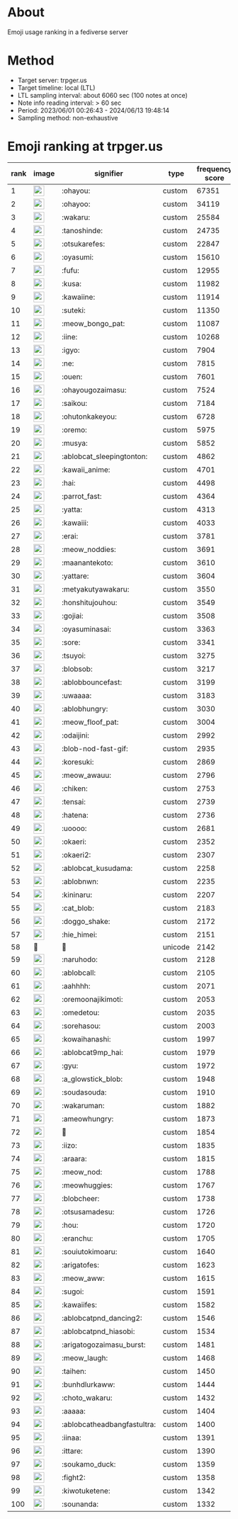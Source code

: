 # About
Emoji usage ranking in a fediverse server

# Method
- Target server: trpger.us
- Target timeline: local (LTL)
- LTL sampling interval: about 6060 sec (100 notes at once)
- Note info reading interval: > 60 sec
- Period: 2023/06/01 00:26:43 - 2024/06/13 19:48:14 
- Sampling method: non-exhaustive

# Emoji ranking at trpger.us

|rank|image|signifier|type|frequency score|
|----|----|----|----|----|
|1|<img height="24" src="https://trpger.us/emoji/ohayou.webp">|:ohayou:|custom|67351|
|2|<img height="24" src="https://trpger.us/emoji/ohayoo.webp">|:ohayoo:|custom|34119|
|3|<img height="24" src="https://trpger.us/emoji/wakaru.webp">|:wakaru:|custom|25584|
|4|<img height="24" src="https://trpger.us/emoji/tanoshinde.webp">|:tanoshinde:|custom|24735|
|5|<img height="24" src="https://trpger.us/emoji/otsukarefes.webp">|:otsukarefes:|custom|22847|
|6|<img height="24" src="https://trpger.us/emoji/oyasumi.webp">|:oyasumi:|custom|15610|
|7|<img height="24" src="https://trpger.us/emoji/fufu.webp">|:fufu:|custom|12955|
|8|<img height="24" src="https://trpger.us/emoji/kusa.webp">|:kusa:|custom|11982|
|9|<img height="24" src="https://trpger.us/emoji/kawaiine.webp">|:kawaiine:|custom|11914|
|10|<img height="24" src="https://trpger.us/emoji/suteki.webp">|:suteki:|custom|11350|
|11|<img height="24" src="https://trpger.us/emoji/meow_bongo_pat.webp">|:meow_bongo_pat:|custom|11087|
|12|<img height="24" src="https://trpger.us/emoji/iine.webp">|:iine:|custom|10268|
|13|<img height="24" src="https://trpger.us/emoji/igyo.webp">|:igyo:|custom|7904|
|14|<img height="24" src="https://trpger.us/emoji/ne.webp">|:ne:|custom|7815|
|15|<img height="24" src="https://trpger.us/emoji/ouen.webp">|:ouen:|custom|7601|
|16|<img height="24" src="https://trpger.us/emoji/ohayougozaimasu.webp">|:ohayougozaimasu:|custom|7524|
|17|<img height="24" src="https://trpger.us/emoji/saikou.webp">|:saikou:|custom|7184|
|18|<img height="24" src="https://trpger.us/emoji/ohutonkakeyou.webp">|:ohutonkakeyou:|custom|6728|
|19|<img height="24" src="https://trpger.us/emoji/oremo.webp">|:oremo:|custom|5975|
|20|<img height="24" src="https://trpger.us/emoji/musya.webp">|:musya:|custom|5852|
|21|<img height="24" src="https://trpger.us/emoji/ablobcat_sleepingtonton.webp">|:ablobcat_sleepingtonton:|custom|4862|
|22|<img height="24" src="https://trpger.us/emoji/kawaii_anime.webp">|:kawaii_anime:|custom|4701|
|23|<img height="24" src="https://trpger.us/emoji/hai.webp">|:hai:|custom|4498|
|24|<img height="24" src="https://trpger.us/emoji/parrot_fast.webp">|:parrot_fast:|custom|4364|
|25|<img height="24" src="https://trpger.us/emoji/yatta.webp">|:yatta:|custom|4313|
|26|<img height="24" src="https://trpger.us/emoji/kawaiii.webp">|:kawaiii:|custom|4033|
|27|<img height="24" src="https://trpger.us/emoji/erai.webp">|:erai:|custom|3781|
|28|<img height="24" src="https://trpger.us/emoji/meow_noddies.webp">|:meow_noddies:|custom|3691|
|29|<img height="24" src="https://trpger.us/emoji/maanantekoto.webp">|:maanantekoto:|custom|3610|
|30|<img height="24" src="https://trpger.us/emoji/yattare.webp">|:yattare:|custom|3604|
|31|<img height="24" src="https://trpger.us/emoji/metyakutyawakaru.webp">|:metyakutyawakaru:|custom|3550|
|32|<img height="24" src="https://trpger.us/emoji/honshitujouhou.webp">|:honshitujouhou:|custom|3549|
|33|<img height="24" src="https://trpger.us/emoji/gojiai.webp">|:gojiai:|custom|3508|
|34|<img height="24" src="https://trpger.us/emoji/oyasuminasai.webp">|:oyasuminasai:|custom|3363|
|35|<img height="24" src="https://trpger.us/emoji/sore.webp">|:sore:|custom|3341|
|36|<img height="24" src="https://trpger.us/emoji/tsuyoi.webp">|:tsuyoi:|custom|3275|
|37|<img height="24" src="https://trpger.us/emoji/blobsob.webp">|:blobsob:|custom|3217|
|38|<img height="24" src="https://trpger.us/emoji/ablobbouncefast.webp">|:ablobbouncefast:|custom|3199|
|39|<img height="24" src="https://trpger.us/emoji/uwaaaa.webp">|:uwaaaa:|custom|3183|
|40|<img height="24" src="https://trpger.us/emoji/ablobhungry.webp">|:ablobhungry:|custom|3030|
|41|<img height="24" src="https://trpger.us/emoji/meow_floof_pat.webp">|:meow_floof_pat:|custom|3004|
|42|<img height="24" src="https://trpger.us/emoji/odaijini.webp">|:odaijini:|custom|2992|
|43|<img height="24" src="https://trpger.us/emoji/blob-nod-fast-gif.webp">|:blob-nod-fast-gif:|custom|2935|
|44|<img height="24" src="https://trpger.us/emoji/koresuki.webp">|:koresuki:|custom|2869|
|45|<img height="24" src="https://trpger.us/emoji/meow_awauu.webp">|:meow_awauu:|custom|2796|
|46|<img height="24" src="https://trpger.us/emoji/chiken.webp">|:chiken:|custom|2753|
|47|<img height="24" src="https://trpger.us/emoji/tensai.webp">|:tensai:|custom|2739|
|48|<img height="24" src="https://trpger.us/emoji/hatena.webp">|:hatena:|custom|2736|
|49|<img height="24" src="https://trpger.us/emoji/uoooo.webp">|:uoooo:|custom|2681|
|50|<img height="24" src="https://trpger.us/emoji/okaeri.webp">|:okaeri:|custom|2352|
|51|<img height="24" src="https://trpger.us/emoji/okaeri2.webp">|:okaeri2:|custom|2307|
|52|<img height="24" src="https://trpger.us/emoji/ablobcat_kusudama.webp">|:ablobcat_kusudama:|custom|2258|
|53|<img height="24" src="https://trpger.us/emoji/ablobnwn.webp">|:ablobnwn:|custom|2235|
|54|<img height="24" src="https://trpger.us/emoji/kininaru.webp">|:kininaru:|custom|2207|
|55|<img height="24" src="https://trpger.us/emoji/cat_blob.webp">|:cat_blob:|custom|2183|
|56|<img height="24" src="https://trpger.us/emoji/doggo_shake.webp">|:doggo_shake:|custom|2172|
|57|<img height="24" src="https://trpger.us/emoji/hie_himei.webp">|:hie_himei:|custom|2151|
|58|🍮|🍮|unicode|2142|
|59|<img height="24" src="https://trpger.us/emoji/naruhodo.webp">|:naruhodo:|custom|2128|
|60|<img height="24" src="https://trpger.us/emoji/ablobcall.webp">|:ablobcall:|custom|2105|
|61|<img height="24" src="https://trpger.us/emoji/aahhhh.webp">|:aahhhh:|custom|2071|
|62|<img height="24" src="https://trpger.us/emoji/oremoonajikimoti.webp">|:oremoonajikimoti:|custom|2053|
|63|<img height="24" src="https://trpger.us/emoji/omedetou.webp">|:omedetou:|custom|2035|
|64|<img height="24" src="https://trpger.us/emoji/sorehasou.webp">|:sorehasou:|custom|2003|
|65|<img height="24" src="https://trpger.us/emoji/kowaihanashi.webp">|:kowaihanashi:|custom|1997|
|66|<img height="24" src="https://trpger.us/emoji/ablobcat9mp_hai.webp">|:ablobcat9mp_hai:|custom|1979|
|67|<img height="24" src="https://trpger.us/emoji/gyu.webp">|:gyu:|custom|1972|
|68|<img height="24" src="https://trpger.us/emoji/a_glowstick_blob.webp">|:a_glowstick_blob:|custom|1948|
|69|<img height="24" src="https://trpger.us/emoji/soudasouda.webp">|:soudasouda:|custom|1910|
|70|<img height="24" src="https://trpger.us/emoji/wakaruman.webp">|:wakaruman:|custom|1882|
|71|<img height="24" src="https://trpger.us/emoji/ameowhungry.webp">|:ameowhungry:|custom|1873|
|72|<img height="24" src="https://trpger.us/emoji/birthday.webp">|:birthday:|custom|1854|
|73|<img height="24" src="https://trpger.us/emoji/iizo.webp">|:iizo:|custom|1835|
|74|<img height="24" src="https://trpger.us/emoji/araara.webp">|:araara:|custom|1815|
|75|<img height="24" src="https://trpger.us/emoji/meow_nod.webp">|:meow_nod:|custom|1788|
|76|<img height="24" src="https://trpger.us/emoji/meowhuggies.webp">|:meowhuggies:|custom|1767|
|77|<img height="24" src="https://trpger.us/emoji/blobcheer.webp">|:blobcheer:|custom|1738|
|78|<img height="24" src="https://trpger.us/emoji/otsusamadesu.webp">|:otsusamadesu:|custom|1726|
|79|<img height="24" src="https://trpger.us/emoji/hou.webp">|:hou:|custom|1720|
|80|<img height="24" src="https://trpger.us/emoji/eranchu.webp">|:eranchu:|custom|1705|
|81|<img height="24" src="https://trpger.us/emoji/souiutokimoaru.webp">|:souiutokimoaru:|custom|1640|
|82|<img height="24" src="https://trpger.us/emoji/arigatofes.webp">|:arigatofes:|custom|1623|
|83|<img height="24" src="https://trpger.us/emoji/meow_aww.webp">|:meow_aww:|custom|1615|
|84|<img height="24" src="https://trpger.us/emoji/sugoi.webp">|:sugoi:|custom|1591|
|85|<img height="24" src="https://trpger.us/emoji/kawaiifes.webp">|:kawaiifes:|custom|1582|
|86|<img height="24" src="https://trpger.us/emoji/ablobcatpnd_dancing2.webp">|:ablobcatpnd_dancing2:|custom|1546|
|87|<img height="24" src="https://trpger.us/emoji/ablobcatpnd_hiasobi.webp">|:ablobcatpnd_hiasobi:|custom|1534|
|88|<img height="24" src="https://trpger.us/emoji/arigatogozaimasu_burst.webp">|:arigatogozaimasu_burst:|custom|1481|
|89|<img height="24" src="https://trpger.us/emoji/meow_laugh.webp">|:meow_laugh:|custom|1468|
|90|<img height="24" src="https://trpger.us/emoji/taihen.webp">|:taihen:|custom|1450|
|91|<img height="24" src="https://trpger.us/emoji/bunhdlurkaww.webp">|:bunhdlurkaww:|custom|1444|
|92|<img height="24" src="https://trpger.us/emoji/choto_wakaru.webp">|:choto_wakaru:|custom|1432|
|93|<img height="24" src="https://trpger.us/emoji/aaaaa.webp">|:aaaaa:|custom|1404|
|94|<img height="24" src="https://trpger.us/emoji/ablobcatheadbangfastultra.webp">|:ablobcatheadbangfastultra:|custom|1400|
|95|<img height="24" src="https://trpger.us/emoji/iinaa.webp">|:iinaa:|custom|1391|
|96|<img height="24" src="https://trpger.us/emoji/ittare.webp">|:ittare:|custom|1390|
|97|<img height="24" src="https://trpger.us/emoji/soukamo_duck.webp">|:soukamo_duck:|custom|1359|
|98|<img height="24" src="https://trpger.us/emoji/fight2.webp">|:fight2:|custom|1358|
|99|<img height="24" src="https://trpger.us/emoji/kiwotuketene.webp">|:kiwotuketene:|custom|1342|
|100|<img height="24" src="https://trpger.us/emoji/sounanda.webp">|:sounanda:|custom|1332|
